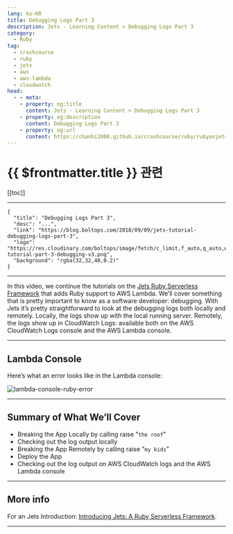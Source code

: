 ```yaml
---
lang: ko-KR
title: Debugging Logs Part 3
description: Jets - Learning Content > Debugging Logs Part 3
category:
  - Ruby
tag:
  - crashcourse
  - ruby
  - jets
  - aws
  - aws-lambda
  - cloudwatch
head:
  - - meta:
    - property: og:title
      content: Jets - Learning Content > Debugging Logs Part 3
    - property: og:description
      content: Debugging Logs Part 3
    - property: og:url
      content: https://chanhi2000.github.io/crashcourse/ruby/rubyonjets-learning-content/20180909-jets-tutorial-debugging-logs-part-3.html
---
```


# {{ $frontmatter.title }} 관련

[[toc]]

---

```component VPCard
{
  "title": "Debugging Logs Part 3",
  "desc": "...",
  "link": "https://blog.boltops.com/2018/09/09/jets-tutorial-debugging-logs-part-3",
  "logo": "https://res.cloudinary.com/boltops/image/fetch/c_limit,f_auto,q_auto,w_637/https://blog.boltops.com/img/posts/2018/09/jets-tutorial-part-3-debugging-v3.png",
  "background": "rgba(32,32,40,0.2)"
}
```

---

<VidStack src="youtube/yTSCwFSAPmw" />

In this video, we continue the tutorials on the [Jets Ruby Serverless Framework](http://rubyonjets.com/) that adds Ruby support to AWS Lambda. We’ll cover something that is pretty important to know as a software developer: debugging. With Jets it’s pretty straightforward to look at the debugging logs both locally and remotely. Locally, the logs show up with the local running server. Remotely, the logs show up in CloudWatch Logs: available both on the AWS CloudWatch Logs console and the AWS Lambda console.

---

## Lambda Console

Here’s what an error looks like in the Lambda console:

![lambda-console-ruby-error](https://blog.boltops.com/img/posts/2018/09/lambda-console-ruby-error.png)

---

## Summary of What We’ll Cover

- Breaking the App Locally by calling raise "`the roof`"
- Checking out the log output locally
- Breaking the App Remotely by calling raise "`my kids`"
- Deploy the App
- Checking out the log output on AWS CloudWatch logs and the AWS Lambda console

---

## More info

For an Jets Introduction: [Introducing Jets: A Ruby Serverless Framework](https://blog.boltops.com/2018/08/18/introducing-jets-a-ruby-serverless-framework/).

---
